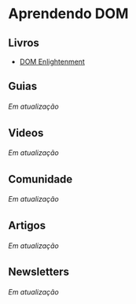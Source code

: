 # Aprendendo DOM

## Livros
* [DOM Enlightenment](http://shop.oreilly.com/product/0636920027690.do)


## Guias
###### Em atualização

## Videos
###### Em atualização

## Comunidade
###### Em atualização

## Artigos
###### Em atualização

## Newsletters
###### Em atualização